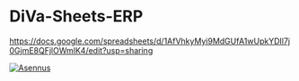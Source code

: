 # DiVa-Sheets-ERP
https://docs.google.com/spreadsheets/d/1AfVhkyMyi9MdGUfA1wUpkYDIl7j0GjmE8QFjlOWmlK4/edit?usp=sharing

[![Asennus](https://github.com/SavoniaUAS/DiVa-Sheets-ERP/blob/main/AsennusGif.gif?raw=true "Asennus")](https://github.com/SavoniaUAS/DiVa-Sheets-ERP/blob/main/AsennusGif.gif?raw=true "Asennus")
